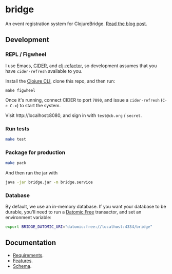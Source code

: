 # bridge

An event registration system for ClojureBridge. [Read the blog post](https://www.stuttaford.me/2018/02/18/a-clojure-learning-journey/).

## Development

### REPL / Figwheel

I use Emacs, [CIDER](https://github.com/clojure-emacs/cider), and [clj-refactor](https://github.com/clojure-emacs/clj-refactor.el), so development assumes that you have `cider-refresh` available to you.

Install the [Clojure CLI](https://clojure.org/guides/getting_started), clone this repo, and then run:

```shell
make figwheel
```

Once it's running, connect CIDER to port `7890`, and issue a `cider-refresh` (`C-c C-x`) to start the system.

Visit http://localhost:8080, and sign in with `test@cb.org` / `secret`.

### Run tests

```sh
make test
```

### Package for production

```sh
make pack
```

And then run the jar with

```sh
java -jar bridge.jar -m bridge.service
```

### Database

By default, we use an in-memory database. If you want your database to be durable, you'll need to run a [Datomic Free](https://my.datomic.com/downloads/free) transactor, and set an environment variable:

```sh
export BRIDGE_DATOMIC_URI="datomic:free://localhost:4334/bridge"
```

## Documentation

- [Requirements](doc/requirements.md).
- [Features](doc/system.md).
- [Schema](doc/schema).